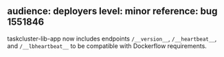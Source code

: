 audience: deployers
level: minor
reference: bug 1551846
---
taskcluster-lib-app now includes endpoints `/__version__`, `/__heartbeat__`, and `/__lbheartbeat__` to be compatible with Dockerflow requirements.
